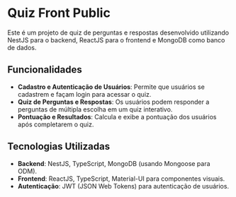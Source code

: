 # Quiz Front Public

Este é um projeto de quiz de perguntas e respostas desenvolvido utilizando NestJS para o backend, ReactJS para o frontend e MongoDB como banco de dados.

## Funcionalidades

- **Cadastro e Autenticação de Usuários**: Permite que usuários se cadastrem e façam login para acessar o quiz.
- **Quiz de Perguntas e Respostas**: Os usuários podem responder a perguntas de múltipla escolha em um quiz interativo.
- **Pontuação e Resultados**: Calcula e exibe a pontuação dos usuários após completarem o quiz.

## Tecnologias Utilizadas

- **Backend**: NestJS, TypeScript, MongoDB (usando Mongoose para ODM).
- **Frontend**: ReactJS, TypeScript, Material-UI para componentes visuais.
- **Autenticação**: JWT (JSON Web Tokens) para autenticação de usuários.
